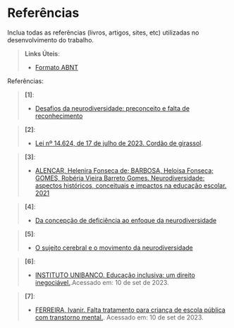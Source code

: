 # Referências

Inclua todas as referências (livros, artigos, sites, etc) utilizadas no desenvolvimento do trabalho.

> **Links Úteis**:
> - [Formato ABNT](https://www.normastecnicas.com/referencias/)

Referências:

> **[1]**:
> - [Desafios da neurodiversidade: preconceito e falta de reconhecimento](https://exame.com/esg/preconceito-e-falta-de-reconhecimento-sao-os-maiores-desafios-da-neurodiversidade-diz-pesquisa/)

> **[2]**:
> - [Lei nº 14.624, de 17 de julho de 2023. Cordão de girassol](https://www.planalto.gov.br/ccivil_03/_ato2023-2026/2023/lei/l14624.htm).

> **[3]**:
> - [ALENCAR, Helenira Fonseca de; BARBOSA, Heloisa Fonseca; GOMES, Robéria Vieira Barreto Gomes. Neurodiversidade: aspectos históricos, conceituais e impactos na educação escolar. 2021](https://www.editorarealize.com.br/editora/ebooks/conedu/2021/ebook2/TRABALHO_EV150_MD7_SA100_ID4942_14102021072507.pdf)

> **[4]**:
> - [Da concepção de deficiência ao enfoque da neurodiversidade](https://seer.facmais.edu.br/rc/index.php/RCE/article/view/8/7)

> **[5]**:
> - [O sujeito cerebral e o movimento da neurodiversidade](https://doi.org/10.1590/S0104-93132008000200008)

> **[6]**:
> - [INSTITUTO UNIBANCO. Educação inclusiva: um direito inegociável.](https://observatoriodeeducacao.institutounibanco.org.br/em-debate/conteudo-multimidia/detalhe/educacao-inclusiva-um-direito-inegociavel?).Acessado em: 10 de set de 2023.

> **[7]**:
> - [FERREIRA, Ivanir. Falta tratamento para criança de escola pública com transtorno mental.](https://jornal.usp.br/ciencias/ciencias-da-saude/falta-tratamento-para-crianca-de-escola-publica-com-transtorno-mental/). Acessado em: 10 de set de 2023.

